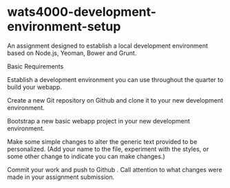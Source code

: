 # wats4000-development-environment-setup
An assignment designed to establish a local development environment based on Node.js, Yeoman, Bower and Grunt.

Basic Requirements

Establish a development environment you can use throughout the quarter to build your webapp.

Create a new Git repository on Github and clone it to your new development environment.

Bootstrap a new basic webapp project in your new development environment.

Make some simple changes to alter the generic text provided to be personalized. (Add your name to the file, experiment with the styles, or some other change to indicate you can make changes.)

Commit your work and push to Github
.
Call attention to what changes were made in your assignment submission.
